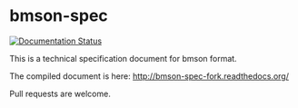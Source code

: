 # bmson-spec

[![Documentation Status](https://bmson-spec-fork.readthedocs.io/en/latest/?badge=latest)](https://bmson-spec-fork.readthedocs.io/en/latest/?badge=latest)

This is a technical specification document for bmson format.

The compiled document is here: http://bmson-spec-fork.readthedocs.org/

Pull requests are welcome.
